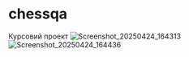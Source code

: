 # chessqa
Курсовий проект
![Screenshot_20250424_164313](https://github.com/user-attachments/assets/9ec0ffd4-f57f-4a17-9012-952ba69e84db)
![Screenshot_20250424_164436](https://github.com/user-attachments/assets/174898d0-b0e8-4d5d-a39c-3bb564de9bb7)

